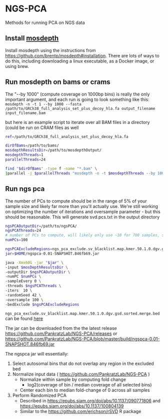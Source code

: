 # NGS-PCA
Methods for running PCA on NGS data


## Install [mosdepth](https://github.com/brentp/mosdepth)

Install mosdepth using the instructions from https://github.com/brentp/mosdepth#installation.
There are lots of ways to do this, including downloading a linux executable, as a Docker image, or using brew.

## Run mosdepth on bams or crams
The "--by 1000" (compute coverage on 1000bp bins) is really the only important argument, and each run is going to look something like this:
`mosdepth -n -t 1 --by 1000 --fasta /path/to/GRCh38_full_analysis_set_plus_decoy_hla.fa output_filename input_filename.bam`

but here is an example script to iterate over all BAM files in a directory (could be run on CRAM files as well

```bash
ref=/path/to/GRCh38_full_analysis_set_plus_decoy_hla.fa

dirOfBams=/path/to/bams/
mosdepthResultsDir=/path/to/mosdepthOutput/
mosdepthThreads=1
parallelThreads=24

find "$dirOfBams" -type f -name "*.bam" \
|parallel -j $parallelThreads "mosdepth -n -t $mosdepthThreads --by 1000 --fasta $ref $mosdepthResultsDir{/.}.by1000 {}"
```

## Run ngs pca

The number of PCs to compute should be in the range of 5% of your sample size and likely far more than you'll actually use.
We're still working on optimizing the number of iterations and oversample parameter - but this should be reasonable.
This will generate svd.pcs.txt in the output directory


```bash
ngsPCAOutputDir=/path/to/ngsPCA/
ngsPCAThreads=24
# number of PCs to compute, will likely only use ~10 for 700 samples, so computing 100 should be plenty to play with
numPCs=100

ngsPCAExcludeRegions=ngs_pca_exclude.sv_blacklist.map.kmer.50.1.0.dgv.gsd.sorted.merge.bed
jar=$HOME/ngspca-0.01-SNAPSHOT.846fb69.jar

java -Xmx60G -jar "$jar" \
-input $mosDepthResultsDir \
-outputDir $ngsPCAOutputDir \
-numPC $numPCs \
-sampleEvery 0 \
-threads $ngsPCAThreads \
-iters 	10 \
-randomSeed 42 \
-oversample 100 \
-bedExclude $ngsPCAExcludeRegions

```
`ngs_pca_exclude.sv_blacklist.map.kmer.50.1.0.dgv.gsd.sorted.merge.bed` can be found [here](https://github.com/PankratzLab/NGS-PCA/blob/master/resources/GRCh38/ngs_pca_exclude.sv_blacklist.map.kmer.50.1.0.dgv.gsd.sorted.merge.bed.gz)

The jar can be downloaded from the the latest release https://github.com/PankratzLab/NGS-PCA/releases or https://github.com/PankratzLab/NGS-PCA/blob/master/build/ngspca-0.01-SNAPSHOT.846fb69.jar

The ngspca jar will essentially:

1. Select autosomal bins that do not overlap any region in the excluded bed
2. Normalize input data ( https://github.com/PankratzLab/NGS-PCA )
	- Normalize within sample by computing fold change 
		- log2(coverage of bin / median coverage of all selected bins)
	- Center each bin to median fold-change of 0 across all samples 
3. Perform Randomized PCA
	- Described in https://epubs.siam.org/doi/abs/10.1137/090771806 and https://epubs.siam.org/doi/abs/10.1137/100804139
  	- Similar to the https://github.com/erichson/rSVD R package

